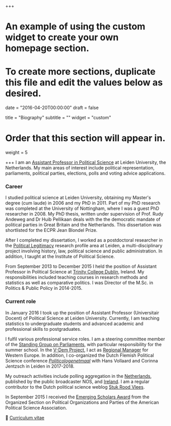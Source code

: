 +++
# An example of using the custom widget to create your own homepage section.
# To create more sections, duplicate this file and edit the values below as desired.

date = "2016-04-20T00:00:00"
draft = false

title = "Biography"
subtitle = ""
widget = "custom"

# Order that this section will appear in.
weight = 5

+++
I am an [Assistant Professor in Political Science](https://www.universiteitleiden.nl/en/staffmembers/tom-louwerse) at Leiden University, the Netherlands. My main areas of interest include political representation, parliaments, political parties, elections, polls and voting advice applications.

### Career
I studied political science at Leiden University, obtaining my Master's degree (cum laude) in 2006 and my PhD in 2011. Part of my PhD research was completed at the University of Nottingham, where I was a guest PhD researcher in 2008. My PhD thesis, written under supervision of Prof. Rudy Andeweg and Dr Huib Pellikaan deals with the the democratic mandate of political parties in Great Britain and the Netherlands. This dissertation was shortlisted for the ECPR Jean Blondel Prize.

After I completed my dissertation, I worked as a postdoctoral researcher in the [Political Legitimacy](https://www.universiteitleiden.nl/en/research-focus-areas/political-legitimacy) research profile area at Leiden, a multi-disciplinary project involving history, law, political science and public administration. In addition, I taught at the Institute of Political Science.

From September 2013 to December 2015 I held the position of Assistant Professor in Political Science at [Trinity College Dublin](http://www.tcd.ie/Political_Science/), Ireland. My responsibilities included teaching courses in research methods and statistics as well as comparative politics. I was Director of the M.Sc. in Politics & Public Policy in 2014-2015.

### Current role
In January 2016 I took up the position of Assistant Professor (Universitair Docent) of Political Science at Leiden University. Currently, I am teaching statistics to undergraduate students and advanced academic and professional skills to postgraduates.

I fulfil various professional service roles. I am a steering committee member of the [Standing Group on Parliaments](http://standinggroups.ecpr.eu/parliaments/), with particular responsibility for the summer school. In the [V-Dem Project](https://www.v-dem.net/en/), I act as [Regional Manager](https://www.v-dem.net/en/team/regional-managers/) for Western Europe. In addition, I co-organized the Dutch Flemish Political Science conference [*Politicologenetmaal*](http://politicologenetmaal.eu/) with Hans Vollaard and Corinna Jentzsch in Leiden in 2017-2018.

My outreach activities include polling aggregation in the [Netherlands](http://peilingwijzer.tomlouwerse.nl/), published by the public broadcaster NOS, and [Ireland](http://www.pollingindicator.com/). I am a regular contributor to the Dutch political science weblog [Stuk Rood Vlees](http://www.stukroodvlees.nl/).

In September 2015 I received the [Emerging Scholars Award](http://www.apsanet.org/section-5-Emerging-Scholars-Award) from the Organized Section on Political Organizations and Parties of the American Political Science Association. 

:page_facing_up: [Curriculum vitae](pdf/CV.pdf)

